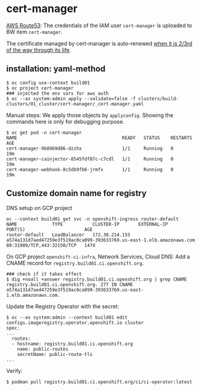 # cert-manager


[AWS Route53](https://cert-manager.io/docs/configuration/acme/dns01/route53/): The credentials of the IAM user `cert-manager` is uploaded to BW item `cert-manager`.

The certificate managed by cert-manager is auto-renewed [when it is 2/3rd of the way through its life](https://github.com/jetstack/cert-manager/issues/2474#issuecomment-619108006).

## installation: yaml-method

```
$ oc config use-context build01
$ oc project cert-manager
### injected the env vars for aws auth
$ oc --as system:admin apply --validate=false -f clusters/build-clusters/01_cluster/cert-manager/_cert-manager.yaml
```

Manual steps: We apply those objects by `applyconfig`. Showing the commands here is only for debugging purpose.

```
$ oc get pod -n cert-manager
NAME                                       READY   STATUS    RESTARTS   AGE
cert-manager-9b8969d86-dzzhx               1/1     Running   0          19m
cert-manager-cainjector-8545fdf87c-c7cdl   1/1     Running   0          19m
cert-manager-webhook-8c5db9fb6-jrmfx       1/1     Running   0          19m

```

## Customize domain name for registry

DNS setup on GCP project

```
oc --context build01 get svc -n openshift-ingress router-default
NAME             TYPE           CLUSTER-IP       EXTERNAL-IP                                                              PORT(S)                      AGE
router-default   LoadBalancer   172.30.214.155   a574a131d7aed47259e3f519ac0ca099-393633769.us-east-1.elb.amazonaws.com   80:31909/TCP,443:32150/TCP   147d
```

On GCP project `openshift-ci-infra`, Network Services, Cloud DNS: Add a CNAME record for `registry.build01.ci.openshift.org`.

```
### check if it takes effect
$ dig +noall +answer registry.build01.ci.openshift.org | grep CNAME
registry.build01.ci.openshift.org. 277 IN CNAME	a574a131d7aed47259e3f519ac0ca099-393633769.us-east-1.elb.amazonaws.com.
```


Update the Registry Operator with the secret:

```
$ oc --as system:admin --context build01 edit configs.imageregistry.operator.openshift.io cluster
spec:
...
  routes:
  - hostname: registry.build01.ci.openshift.org
    name: public-routes
    secretName: public-route-tls
...
```

Verify:

```
$ podman pull registry.build01.ci.openshift.org/ci/ci-operator:latest
```


